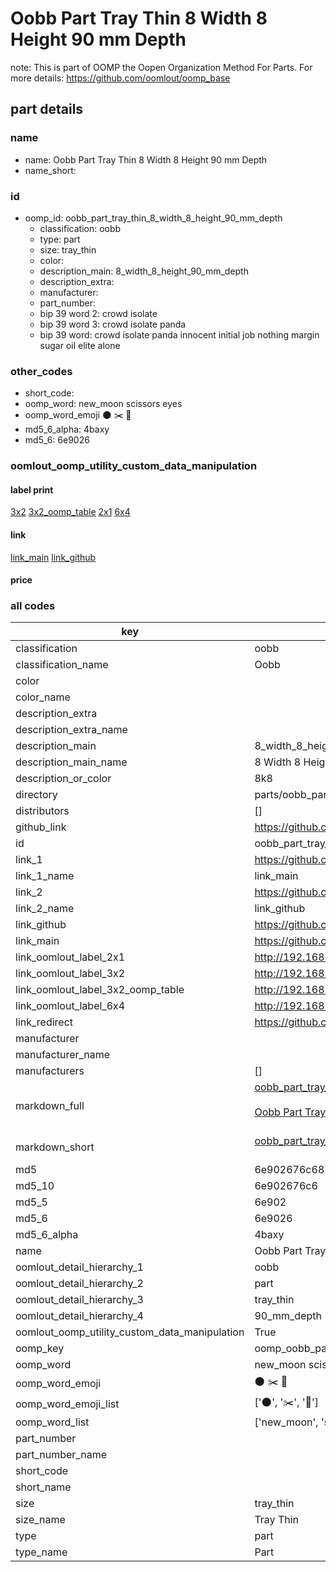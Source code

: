 # Oobb Part Tray Thin 8 Width 8 Height 90 mm Depth  

note: This is part of OOMP the Oopen Organization Method For Parts. For more details: https://github.com/oomlout/oomp_base

##  part details
  







### name
* name: Oobb Part Tray Thin 8 Width 8 Height 90 mm Depth
* name_short: 
### id
* oomp_id: oobb_part_tray_thin_8_width_8_height_90_mm_depth
  * classification: oobb
  * type: part
  * size: tray_thin
  * color: 
  * description_main: 8_width_8_height_90_mm_depth
  * description_extra: 
  * manufacturer: 
  * part_number: 
  * bip 39 word 2: crowd isolate
  * bip 39 word 3: crowd isolate panda
  * bip 39 word: crowd isolate panda innocent initial job nothing margin sugar oil elite alone

### other_codes
* short_code: 
* oomp_word: new_moon scissors eyes
* oomp_word_emoji :new_moon: :scissors: :eyes:
* md5_6_alpha: 4baxy
* md5_6: 6e9026






### oomlout_oomp_utility_custom_data_manipulation
#### label print
[3x2](http://192.168.1.245:1112/?label=oomp%204baxy)
[3x2_oomp_table](http://192.168.1.108:1112/?label=oomp%204baxy)
[2x1](http://192.168.1.242:1112/?label=oomp%204baxy)
[6x4](http://192.168.1.55:1112/?label=oomp%204baxy)    

#### link

[link_main](https://github.com/oomlout/oomlout_oomp_version_1_messy/tree/main/parts/oobb_part_tray_thin_8_width_8_height_90_mm_depth) [link_github](https://github.com/oomlout/oomlout_oomp_version_1_messy/tree/main/parts/oobb_part_tray_thin_8_width_8_height_90_mm_depth)                             

#### price







### all codes 
| key | value |  
| --- | --- |  
| classification | oobb |  
| classification_name | Oobb |  
| color |  |  
| color_name |  |  
| description_extra |  |  
| description_extra_name |  |  
| description_main | 8_width_8_height_90_mm_depth |  
| description_main_name | 8 Width 8 Height 90 mm Depth |  
| description_or_color | 8k8 |  
| directory | parts/oobb_part_tray_thin_8_width_8_height_90_mm_depth |  
| distributors | [] |  
| github_link | https://github.com/oomlout/oomlout_oomp_part_src/tree/main/parts/oobb_part_tray_thin_8_width_8_height_90_mm_depth |  
| id | oobb_part_tray_thin_8_width_8_height_90_mm_depth |  
| link_1 | https://github.com/oomlout/oomlout_oomp_version_1_messy/tree/main/parts/oobb_part_tray_thin_8_width_8_height_90_mm_depth |  
| link_1_name | link_main |  
| link_2 | https://github.com/oomlout/oomlout_oomp_version_1_messy/tree/main/parts/oobb_part_tray_thin_8_width_8_height_90_mm_depth |  
| link_2_name | link_github |  
| link_github | https://github.com/oomlout/oomlout_oomp_version_1_messy/tree/main/parts/oobb_part_tray_thin_8_width_8_height_90_mm_depth |  
| link_main | https://github.com/oomlout/oomlout_oomp_version_1_messy/tree/main/parts/oobb_part_tray_thin_8_width_8_height_90_mm_depth |  
| link_oomlout_label_2x1 | http://192.168.1.242:1112/?label=oomp%204baxy |  
| link_oomlout_label_3x2 | http://192.168.1.245:1112/?label=oomp%204baxy |  
| link_oomlout_label_3x2_oomp_table | http://192.168.1.108:1112/?label=oomp%204baxy |  
| link_oomlout_label_6x4 | http://192.168.1.55:1112/?label=oomp%204baxy |  
| link_redirect | https://github.com/oomlout/oomlout_oomp_version_1_messy/tree/main/parts/oobb_part_tray_thin_8_width_8_height_90_mm_depth |  
| manufacturer |  |  
| manufacturer_name |  |  
| manufacturers | [] |  
| markdown_full | [oobb_part_tray_thin_8_width_8_height_90_mm_depth](none)<br>[](none)<br>[Oobb Part Tray Thin 8 Width 8 Height 90 Mm Depth](none)<br><br> |  
| markdown_short | [oobb_part_tray_thin_8_width_8_height_90_mm_depth](none)<br><br> |  
| md5 | 6e902676c687f2d9e039f7493edda1a2 |  
| md5_10 | 6e902676c6 |  
| md5_5 | 6e902 |  
| md5_6 | 6e9026 |  
| md5_6_alpha | 4baxy |  
| name | Oobb Part Tray Thin 8 Width 8 Height 90 mm Depth |  
| oomlout_detail_hierarchy_1 | oobb |  
| oomlout_detail_hierarchy_2 | part |  
| oomlout_detail_hierarchy_3 | tray_thin |  
| oomlout_detail_hierarchy_4 | 90_mm_depth |  
| oomlout_oomp_utility_custom_data_manipulation | True |  
| oomp_key | oomp_oobb_part_tray_thin_8_width_8_height_90_mm_depth |  
| oomp_word | new_moon scissors eyes |  
| oomp_word_emoji | :new_moon: :scissors: :eyes: |  
| oomp_word_emoji_list | [':new_moon:', ':scissors:', ':eyes:'] |  
| oomp_word_list | ['new_moon', 'scissors', 'eyes'] |  
| part_number |  |  
| part_number_name |  |  
| short_code |  |  
| short_name |  |  
| size | tray_thin |  
| size_name | Tray Thin |  
| type | part |  
| type_name | Part |  
